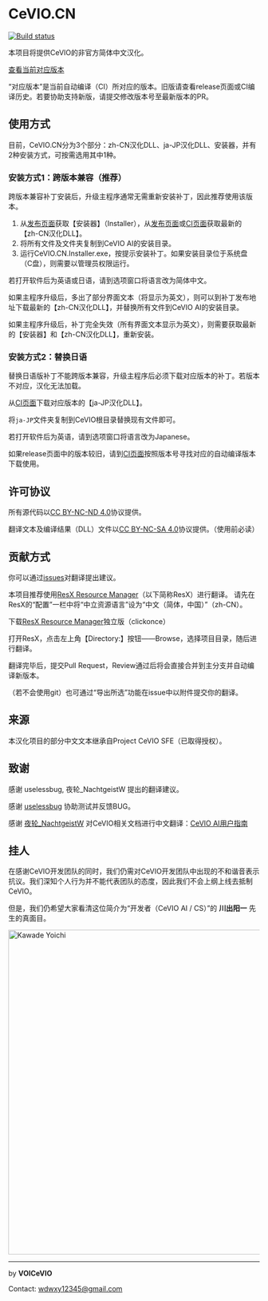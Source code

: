 # CeVIO.CN
[![Build status](https://ci.appveyor.com/api/projects/status/imr3qtv8rm5d5509/branch/master?svg=true)](https://ci.appveyor.com/project/UlyssesWu/cevio-cn/build/artifacts)

本项目将提供CeVIO的非官方简体中文汉化。

[查看当前对应版本](https://github.com/VOICeVIO/CeVIO.CN/blob/master/CeVIO.SFE.Signer/Properties/Resources.resx#L139)

“对应版本”是当前自动编译（CI）所对应的版本。旧版请查看release页面或CI编译历史。若要协助支持新版，请提交修改版本号至最新版本的PR。

## 使用方式

目前，CeVIO.CN分为3个部分：zh-CN汉化DLL、ja-JP汉化DLL、安装器，并有2种安装方式，可按需选用其中1种。

### 安装方式1：跨版本兼容（推荐）
跨版本兼容补丁安装后，升级主程序通常无需重新安装补丁，因此推荐使用该版本。

1. 从[发布页面](https://github.com/VOICeVIO/CeVIO.CN/releases)获取【安装器】（Installer），从[发布页面](https://github.com/VOICeVIO/CeVIO.CN/releases)或[CI页面](https://ci.appveyor.com/project/UlyssesWu/cevio-cn/build/artifacts)获取最新的【zh-CN汉化DLL】。
2. 将所有文件及文件夹复制到CeVIO AI的安装目录。
3. 运行CeVIO.CN.Installer.exe，按提示安装补丁。如果安装目录位于系统盘（C盘），则需要以管理员权限运行。

若打开软件后为英语或日语，请到选项窗口将语言改为简体中文。

如果主程序升级后，多出了部分界面文本（将显示为英文），则可以到补丁发布地址下载最新的【zh-CN汉化DLL】，并替换所有文件到CeVIO AI的安装目录。

如果主程序升级后，补丁完全失效（所有界面文本显示为英文），则需要获取最新的【安装器】和【zh-CN汉化DLL】，重新安装。

### 安装方式2：替换日语
替换日语版补丁不能跨版本兼容，升级主程序后必须下载对应版本的补丁。若版本不对应，汉化无法加载。

从[CI页面](https://ci.appveyor.com/project/UlyssesWu/cevio-cn/build/artifacts)下载对应版本的【ja-JP汉化DLL】。

将`ja-JP`文件夹复制到CeVIO根目录替换现有文件即可。

若打开软件后为英语，请到选项窗口将语言改为Japanese。

如果release页面中的版本较旧，请到[CI页面](https://ci.appveyor.com/project/UlyssesWu/cevio-cn/history)按照版本号寻找对应的自动编译版本下载使用。

## 许可协议

所有源代码以[CC BY-NC-ND 4.0](https://creativecommons.org/licenses/by-nc-nd/4.0/)协议提供。

翻译文本及编译结果（DLL）文件以[CC BY-NC-SA 4.0](https://github.com/VOICeVIO/CeVIO.CN/blob/master/CeVIO.SFE.Signer/CeVIO.CN.LICENSE.txt)协议提供。（使用前必读）

## 贡献方式

你可以通过[issues](https://github.com/VOICeVIO/CeVIO.CN/issues)对翻译提出建议。

本项目推荐使用[ResX Resource Manager](https://github.com/tom-englert/ResXResourceManager)（以下简称ResX）进行翻译。
请先在ResX的“配置”一栏中将“中立资源语言”设为“中文（简体，中国）”（zh-CN）。

下载[ResX Resource Manager](https://clickonce-tom-englert.azurewebsites.net/ResXResourceManager/ResXManager.application)独立版（clickonce）

打开ResX，点击左上角【Directory:】按钮——Browse，选择项目目录，随后进行翻译。

翻译完毕后，提交Pull Request，Review通过后将会直接合并到主分支并自动编译新版本。

（若不会使用git）也可通过“导出所选”功能在issue中以附件提交你的翻译。

## 来源

本汉化项目的部分中文文本继承自Project CeVIO SFE（已取得授权）。

## 致谢

感谢 uselessbug, 夜轮_NachtgeistW 提出的翻译建议。

感谢 [uselessbug](https://github.com/uselessbug) 协助测试并反馈BUG。

感谢 [夜轮_NachtgeistW](https://github.com/NachtgeistW) 对CeVIO相关文档进行中文翻译：[CeVIO AI用户指南](https://zh.ceviodoc.uk/)

## 挂人

在感谢CeVIO开发团队的同时，我们仍需对CeVIO开发团队中出现的不和谐音表示抗议。我们深知个人行为并不能代表团队的态度，因此我们不会上纲上线去抵制CeVIO。

但是，我们仍希望大家看清这位简介为“开发者（CeVIO AI / CS）”的 **川出阳一** 先生的真面目。


<a href="https://twitter.com/kawade_yoichi/status/1368777076539465728"><img src="https://raw.githubusercontent.com/VOICeVIO/CeVIO.CN/master/img/kawade_yoichi.png" height="650"  alt="Kawade Yoichi"/></a>

---

by **VOICeVIO**

Contact: wdwxy12345@gmail.com

